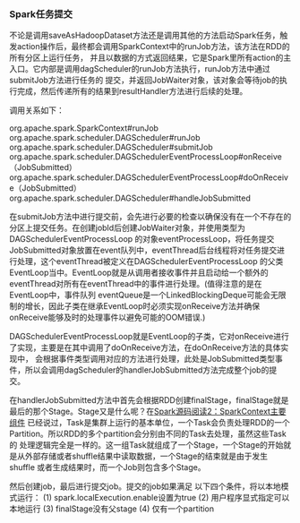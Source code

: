 ### Spark任务提交

不论是调用saveAsHadoopDataset方法还是调用其他的方法启动Spark任务，触发action操作后，最终都会调用SparkContext中的runJob方法，该方法在RDD的所有分区上运行任务，
并且以数据的方式返回结果，它是Spark里所有action的主入口。它内部是调用dagScheduler的runJob方法执行，runJob方法中通过submitJob方法进行任务的
提交，并返回JobWaiter对象，该对象会等待job的执行完成，然后传递所有的结果到resultHandler方法进行后续的处理。

调用关系如下：

org.apache.spark.SparkContext#runJob
org.apache.spark.scheduler.DAGScheduler#runJob
org.apache.spark.scheduler.DAGScheduler#submitJob
org.apache.spark.scheduler.DAGSchedulerEventProcessLoop#onReceive（JobSubmitted）
org.apache.spark.scheduler.DAGSchedulerEventProcessLoop#doOnReceive（JobSubmitted）
org.apache.spark.scheduler.DAGScheduler#handleJobSubmitted

在submitJob方法中进行提交前，会先进行必要的检查以确保没有在一个不存在的分区上提交任务。在创建jobId后创建JobWaiter对象，并使用类型为DAGSchedulerEventProcessLoop
的对象eventProcessLoop，将任务提交JobSubmitted对象放置在event队列中，eventThread后台线程将对任务提交进行处理，这个eventThread被定义在DAGSchedulerEventProcessLoop
的父类EventLoop当中。EventLoop就是从调用者接收事件并且启动给一个额外的eventThread对所有在eventThread中的事件进行处理。(值得注意的是在EventLoop中，事件队列
eventQueue是一个LinkedBlockingDeque可能会无限制的增长，因此子类在继承EventLoop时必须实现onReceive方法并确保onReceive能够及时的处理事件以避免可能的OOM错误.)

DAGSchedulerEventProcessLoop就是EventLoop的子类，它对onReceive进行了实现，主要是在其中调用了doOnReceive方法，在doOnReceive方法的具体实现中，
会根据事件类型调用对应的方法进行处理，此处是JobSubmitted类型事件，所以会调用dagScheduler的handlerJobSubmitted方法完成整个job的提交。

在handlerJobSubmitted方法中首先会根据RDD创建finalStage，finalStage就是最后的那个Stage。Stage又是什么呢？在[Spark源码阅读2：SparkContext主要组件](./sparkcontextcomponents.md)
已经说过，Task是集群上运行的基本单位，一个Task会负责处理RDD的一个Partition。所以RDD的多个partition会分别由不同的Task去处理，虽然这些Task的
处理逻辑完全是一样的。这一组Task就组成了一个Stage，一个Stage的开始就是从外部存储或者shuffle结果中读取数据，一个Stage的结束就是由于发生shuffle
或者生成结果时，而一个Job则包含多个Stage。


然后创建job，最后进行提交job。提交的job如果满足
以下四个条件，将以本地模式运行：
(1) spark.localExecution.enable设置为true
(2) 用户程序显式指定可以本地运行
(3) finalStage没有父stage
(4) 仅有一个partition